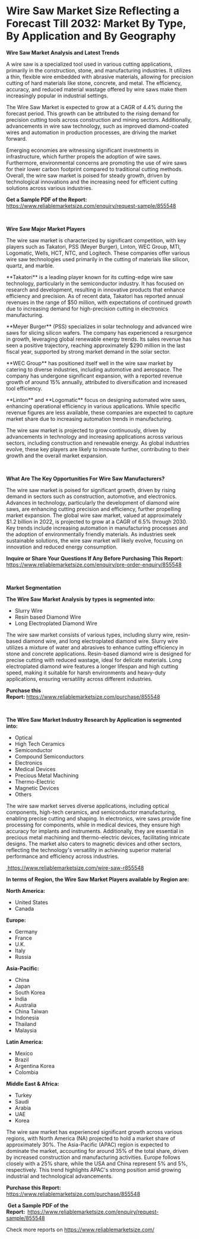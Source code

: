 <p><h1>Wire Saw Market Size Reflecting a Forecast Till 2032: Market By Type, By Application and By Geography</h1></p><p><strong>Wire Saw Market Analysis and Latest Trends</strong></p>
<p><p>A wire saw is a specialized tool used in various cutting applications, primarily in the construction, stone, and manufacturing industries. It utilizes a thin, flexible wire embedded with abrasive materials, allowing for precision cutting of hard materials like stone, concrete, and metal. The efficiency, accuracy, and reduced material wastage offered by wire saws make them increasingly popular in industrial settings.</p><p>The Wire Saw Market is expected to grow at a CAGR of 4.4% during the forecast period. This growth can be attributed to the rising demand for precision cutting tools across construction and mining sectors. Additionally, advancements in wire saw technology, such as improved diamond-coated wires and automation in production processes, are driving the market forward. </p><p>Emerging economies are witnessing significant investments in infrastructure, which further propels the adoption of wire saws. Furthermore, environmental concerns are promoting the use of wire saws for their lower carbon footprint compared to traditional cutting methods. Overall, the wire saw market is poised for steady growth, driven by technological innovations and the increasing need for efficient cutting solutions across various industries.</p></p>
<p><strong>Get a Sample PDF of the Report:&nbsp;</strong> <a href="https://www.reliablemarketsize.com/enquiry/request-sample/855548?utm_campaign=1197&utm_medium=2&utm_source=Github&utm_content=ia&utm_term=20022025&utm_id=wire-saw">https://www.reliablemarketsize.com/enquiry/request-sample/855548</a></p>
<p>&nbsp;</p>
<p><strong>Wire Saw Major Market Players</strong></p>
<p><p>The wire saw market is characterized by significant competition, with key players such as Takatori, PSS (Meyer Burger), Linton, WEC Group, MTI, Logomatic, Wells, HCT, NTC, and Logitech. These companies offer various wire saw technologies used primarily in the cutting of materials like silicon, quartz, and marble.</p><p>**Takatori** is a leading player known for its cutting-edge wire saw technology, particularly in the semiconductor industry. It has focused on research and development, resulting in innovative products that enhance efficiency and precision. As of recent data, Takatori has reported annual revenues in the range of $50 million, with expectations of continued growth due to increasing demand for high-precision cutting in electronics manufacturing.</p><p>**Meyer Burger** (PSS) specializes in solar technology and advanced wire saws for slicing silicon wafers. The company has experienced a resurgence in growth, leveraging global renewable energy trends. Its sales revenue has seen a positive trajectory, reaching approximately $290 million in the last fiscal year, supported by strong market demand in the solar sector.</p><p>**WEC Group** has positioned itself well in the wire saw market by catering to diverse industries, including automotive and aerospace. The company has undergone significant expansion, with a reported revenue growth of around 15% annually, attributed to diversification and increased tool efficiency.</p><p>**Linton** and **Logomatic** focus on designing automated wire saws, enhancing operational efficiency in various applications. While specific revenue figures are less available, these companies are expected to capture market share due to increasing automation trends in manufacturing.</p><p>The wire saw market is projected to grow continuously, driven by advancements in technology and increasing applications across various sectors, including construction and renewable energy. As global industries evolve, these key players are likely to innovate further, contributing to their growth and the overall market expansion.</p></p>
<p>&nbsp;</p>
<p><strong>What Are The Key Opportunities For Wire Saw Manufacturers?</strong></p>
<p><p>The wire saw market is poised for significant growth, driven by rising demand in sectors such as construction, automotive, and electronics. Advances in technology, particularly the development of diamond wire saws, are enhancing cutting precision and efficiency, further propelling market expansion. The global wire saw market, valued at approximately $1.2 billion in 2022, is projected to grow at a CAGR of 6.5% through 2030. Key trends include increasing automation in manufacturing processes and the adoption of environmentally friendly materials. As industries seek sustainable solutions, the wire saw market will likely evolve, focusing on innovation and reduced energy consumption.</p></p>
<p><strong>Inquire or Share Your Questions If Any Before Purchasing This Report:</strong> <a href="https://www.reliablemarketsize.com/enquiry/pre-order-enquiry/855548?utm_campaign=1197&utm_medium=2&utm_source=Github&utm_content=ia&utm_term=20022025&utm_id=wire-saw">https://www.reliablemarketsize.com/enquiry/pre-order-enquiry/855548</a></p>
<p>&nbsp;</p>
<p><strong>Market Segmentation</strong></p>
<p><strong>The Wire Saw Market Analysis by types is segmented into:</strong></p>
<p><ul><li>Slurry Wire</li><li>Resin based Diamond Wire</li><li>Long Electroplated Diamond Wire</li></ul></p>
<p><p>The wire saw market consists of various types, including slurry wire, resin-based diamond wire, and long electroplated diamond wire. Slurry wire utilizes a mixture of water and abrasives to enhance cutting efficiency in stone and concrete applications. Resin-based diamond wire is designed for precise cutting with reduced wastage, ideal for delicate materials. Long electroplated diamond wire features a longer lifespan and high cutting speed, making it suitable for harsh environments and heavy-duty applications, ensuring versatility across different industries.</p></p>
<p><strong>Purchase this Report:&nbsp;</strong><a href="https://www.reliablemarketsize.com/purchase/855548?utm_campaign=1197&utm_medium=2&utm_source=Github&utm_content=ia&utm_term=20022025&utm_id=wire-saw">https://www.reliablemarketsize.com/purchase/855548</a></p>
<p>&nbsp;</p>
<p><strong>The Wire Saw Market Industry Research by Application is segmented into:</strong></p>
<p><ul><li>Optical</li><li>High Tech Ceramics</li><li>Semiconductor</li><li>Compound Semiconductors</li><li>Electronics</li><li>Medical Devices</li><li>Precious Metal Machining</li><li>Thermo-Electric</li><li>Magnetic Devices</li><li>Others</li></ul></p>
<p><p>The wire saw market serves diverse applications, including optical components, high-tech ceramics, and semiconductor manufacturing, enabling precise cutting and shaping. In electronics, wire saws provide fine processing for components, while in medical devices, they ensure high accuracy for implants and instruments. Additionally, they are essential in precious metal machining and thermo-electric devices, facilitating intricate designs. The market also caters to magnetic devices and other sectors, reflecting the technology's versatility in achieving superior material performance and efficiency across industries.</p></p>
<p><a href="https://www.reliablemarketsize.com/wire-saw-r855548?utm_campaign=1197&utm_medium=2&utm_source=Github&utm_content=ia&utm_term=20022025&utm_id=wire-saw">&nbsp;https://www.reliablemarketsize.com/wire-saw-r855548</a></p>
<p><strong>In terms of Region, the Wire Saw Market Players available by Region are:</strong></p>
<p>
    <p> <strong> North America: </strong>
        <ul>
            <li>United States</li>
            <li>Canada</li>
        </ul>
        </p> 
    <p> <strong> Europe: </strong>
        <ul>
            <li>Germany</li>
            <li>France</li>
            <li>U.K.</li>
            <li>Italy</li>
            <li>Russia</li>
        </ul>
        </p> 
    <p> <strong> Asia-Pacific: </strong>
        <ul>
            <li>China</li>
            <li>Japan</li>
            <li>South Korea</li>
            <li>India</li>
            <li>Australia</li>
            <li>China Taiwan</li>
            <li>Indonesia</li>
            <li>Thailand</li>
            <li>Malaysia</li>
        </ul>
        </p> 
    <p> <strong> Latin America: </strong>
        <ul>
            <li>Mexico</li>
            <li>Brazil</li>
            <li>Argentina Korea</li>
            <li>Colombia</li>
        </ul>
        </p> 
    <p> <strong> Middle East & Africa: </strong>
        <ul>
            <li>Turkey</li>
            <li>Saudi</li>
            <li>Arabia</li>
            <li>UAE</li>
            <li>Korea</li>
        </ul>
    </p>
    </p>
<p><p>The wire saw market has experienced significant growth across various regions, with North America (NA) projected to hold a market share of approximately 30%. The Asia-Pacific (APAC) region is expected to dominate the market, accounting for around 35% of the total share, driven by increased construction and manufacturing activities. Europe follows closely with a 25% share, while the USA and China represent 5% and 5%, respectively. This trend highlights APAC's strong position amid growing industrial and technological advancements.</p></p>
<p><strong>Purchase this Report: </strong><a href="https://www.reliablemarketsize.com/purchase/855548?utm_campaign=1197&utm_medium=2&utm_source=Github&utm_content=ia&utm_term=20022025&utm_id=wire-saw">https://www.reliablemarketsize.com/purchase/855548</a></p>
<p>&nbsp;<strong>Get a Sample PDF of the Report:&nbsp;&nbsp;</strong><a href="https://www.reliablemarketsize.com/enquiry/request-sample/855548?utm_campaign=1197&utm_medium=2&utm_source=Github&utm_content=ia&utm_term=20022025&utm_id=wire-saw">https://www.reliablemarketsize.com/enquiry/request-sample/855548</a></p>
<p><strong></strong></p>
<p>Check more reports on <a href="https://www.reliablemarketsize.com/?utm_campaign=1197&utm_medium=2&utm_source=Github&utm_content=ia&utm_term=20022025&utm_id=wire-saw">https://www.reliablemarketsize.com/</a></p>